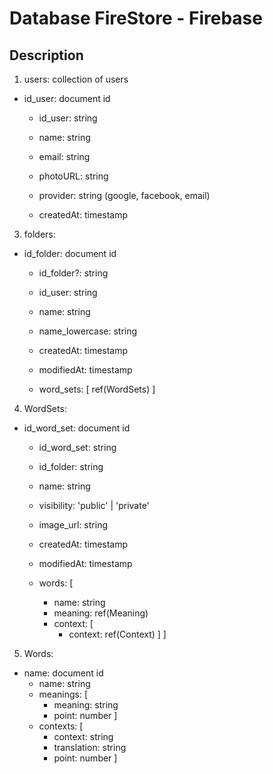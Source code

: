 # Database FireStore - Firebase

## Description

1. users: collection of users
  - id_user: document id
    - id_user: string
    - name: string
    - email: string
    - photoURL: string

    - provider: string (google, facebook, email)
    - createdAt: timestamp


<!-- 2. authentification: collection of authentification
  - id_user: document id
    - id_user: string
    - email: string
    - password: string -->

3. folders: 
  - id_folder: document id
    - id_folder?: string
    - id_user: string

    - name: string
    - name_lowercase: string
    - createdAt: timestamp
    - modifiedAt: timestamp

    - word_sets: [
      ref(WordSets)
    ]


4. WordSets: 
  - id_word_set: document id
    - id_word_set: string
    - id_folder: string
    - name: string
    - visibility: 'public' | 'private'
    - image_url: string

    - createdAt: timestamp
    - modifiedAt: timestamp

    - words: [
      - name: string
      - meaning: ref(Meaning)
      - context: [
        - context: ref(Context)
      ]
    ]

5. Words: 
  - name: document id
    - name: string
    - meanings: [
      - meaning: string
      - point: number
    ]
    - contexts: [
      - context: string
      - translation: string
      - point: number
    ]
